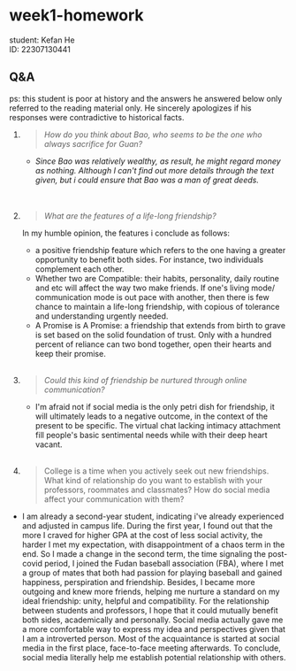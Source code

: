 # week1-homework
student: Kefan He <br>
ID:     22307130441 <br> 
## Q&A
ps: this student is poor at history and the answers he answered below only referred to the reading material only. He sincerely apologizes if his responses were contradictive to historical facts.
1. > *How do you think about Bao, who seems to be the one who always sacrifice for Guan?*

   * *Since Bao was relatively wealthy, as result, he might regard money as nothing. Although I can't find out more details through the text given, but i could ensure that Bao was a man of great deeds.*     
<br><br>
2. > *What are the features of a life-long friendship?*
   
   In my humble opinion, the features i conclude as follows:
   *  a positive friendship feature which refers to the one having a greater opportunity to benefit both sides. For instance, two individuals complement each other.
   * Whether two are Compatible: their habits, personality, daily routine and etc will affect the way two make friends. If one's living mode/ communication mode is out pace with another, then there is few chance to maintain a life-long friendship, with copious of tolerance and understanding urgently needed.
   * A Promise is A Promise:  a friendship that extends from birth to grave is set based on the solid foundation of trust. Only with a hundred percent of reliance can two bond together, open their hearts and keep their promise.
  <br><br>
1. > *Could this kind of friendship be nurtured through online communication?*
   
   * I'm afraid not if social media is the only petri dish for friendship, it will ultimately leads to a negative outcome, in the context of the present to be specific. The virtual chat lacking intimacy attachment fill people's basic sentimental needs while with their deep heart vacant. <br><br>
4. > College is a time when you actively seek out new friendships. What kind of relationship do you want to establish with your professors, roommates and classmates? How do social media affect your communication with them?

* I am already a second-year student, indicating i've already experienced and adjusted in campus life. During the first year, I found out that the more I craved for higher GPA at the cost of less social activity, the harder I met my expectation, with disappointment of a chaos term in the end. So I made a change in the second term, the time  signaling the post-covid period, I joined the Fudan baseball association (FBA), where I met a group of mates that both had passion for playing baseball and gained happiness, perspiration and friendship. 
Besides, I became more outgoing and knew more friends, helping me nurture a standard on my ideal friendship: unity, helpful and compatibility. 
For the relationship between students and professors, I hope that it could mutually benefit both sides, academically and personally.
Social media actually gave me a more comfortable way to express my idea and perspectives given that I am a introverted person. Most of the acquaintance is started at social media in the first place, face-to-face meeting afterwards. To conclude, social media literally help me establish potential relationship with others.


